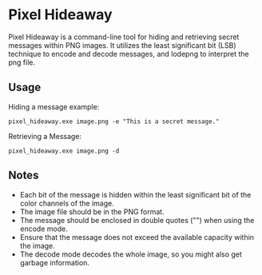 # Pixel Hideaway
Pixel Hideaway is a command-line tool for hiding and retrieving secret messages within PNG images. It utilizes the least significant bit (LSB) technique to encode and decode messages, and lodepng to interpret the png file.

## Usage
Hiding a message example:
```
pixel_hideaway.exe image.png -e "This is a secret message."
```
Retrieving a Message:
```
pixel_hideaway.exe image.png -d
```

## Notes
* Each bit of the message is hidden within the least significant bit of the color channels of the image.
* The image file should be in the PNG format.
* The message should be enclosed in double quotes ("<message>") when using the encode mode.
* Ensure that the message does not exceed the available capacity within the image.
* The decode mode decodes the whole image, so you might also get garbage information.

